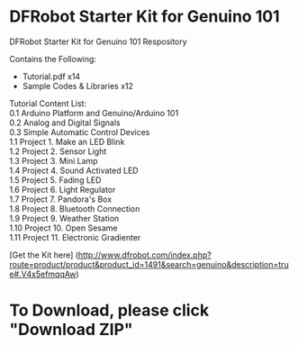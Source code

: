 # DFRobot Starter Kit for Genuino 101

DFRobot Starter Kit for Genuino 101 Respository <br>

Contains the Following:

* Tutorial.pdf x14
* Sample Codes & Libraries x12


Tutorial Content List:  <br>
0.1  Arduino Platform and Genuino/Arduino 101   <br>
0.2  Analog and Digital Signals  <br>
0.3  Simple Automatic Control Devices  <br>
1.1  Project 1. Make an LED Blink  <br>
1.2  Project 2. Sensor Light  <br>
1.3  Project 3. Mini Lamp  <br>
1.4  Project 4. Sound Activated LED  <br>
1.5  Project 5. Fading LED  <br>
1.6  Project 6. Light Regulator  <br>
1.7  Project 7. Pandora's Box  <br>
1.8  Project 8. Bluetooth Connection  <br>
1.9  Project 9. Weather Station  <br>
1.10 Project 10. Open Sesame  <br>
1.11 Project 11. Electronic Gradienter  <br>


[Get the Kit here] (http://www.dfrobot.com/index.php?route=product/product&product_id=1491&search=genuino&description=true#.V4x5efmqqAw)

# To Download, please click "Download ZIP"
